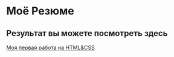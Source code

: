 # Моё Резюме
## Результат вы можете посмотреть здесь
[Моя первая работа на HTML&CSS](https://senves6.github.io/myresume/)
